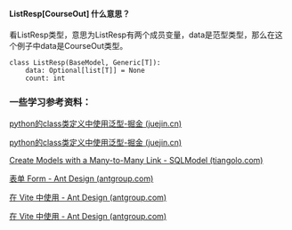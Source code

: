 







#### **ListResp**[**CourseOut**] 什么意思？

看ListResp类型，意思为ListResp有两个成员变量，data是范型类型，那么在这个例子中data是CourseOut类型。

```
class ListResp(BaseModel, Generic[T]):
    data: Optional[list[T]] = None
    count: int
```





### 一些学习参考资料：

[python的class类定义中使用泛型-掘金 (juejin.cn)](https://juejin.cn/s/python的class类定义中使用泛型)

[python的class类定义中使用泛型-掘金 (juejin.cn)](https://juejin.cn/s/python的class类定义中使用泛型)

[Create Models with a Many-to-Many Link - SQLModel (tiangolo.com)](https://sqlmodel.tiangolo.com/tutorial/many-to-many/create-models-with-link/)

[表单 Form - Ant Design (antgroup.com)](https://ant-design.antgroup.com/components/form-cn#components-form-demo-form-in-modal)

[在 Vite 中使用 - Ant Design (antgroup.com)](https://ant-design.antgroup.com/docs/react/use-with-vite-cn)

[在 Vite 中使用 - Ant Design (antgroup.com)](https://ant-design.antgroup.com/docs/react/use-with-vite-cn)

























